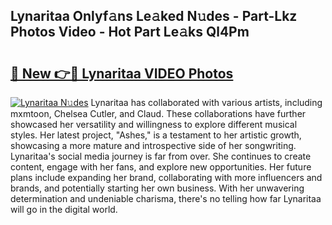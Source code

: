 ## Lynaritaa Onlyf𝚊ns Le𝚊ked N𝚞des - Part-Lkz Photos Video - Hot Part Le𝚊ks Ql4Pm

# <h2><a href="http://ab60245.deff.icu/?id=Lynaritaa">🔗 New 👉🔴 Lynaritaa VIDEO Photos</a></h2>

[![Lynaritaa N𝚞des](https://i.imgur.com/rIISA9y.gif)](http://ab60245.deff.icu/?id=Lynaritaa)
Lynaritaa has collaborated with various artists, including mxmtoon, Chelsea Cutler, and Claud. These collaborations have further showcased her versatility and willingness to explore different musical styles. Her latest project, "Ashes," is a testament to her artistic growth, showcasing a more mature and introspective side of her songwriting. Lynaritaa's social media journey is far from over. She continues to create content, engage with her fans, and explore new opportunities. Her future plans include expanding her brand, collaborating with more influencers and brands, and potentially starting her own business. With her unwavering determination and undeniable charisma, there's no telling how far Lynaritaa will go in the digital world.

